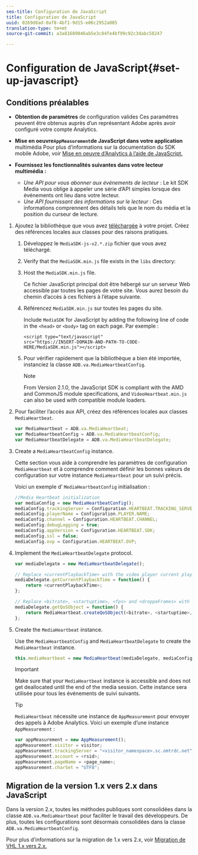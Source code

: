 ```yaml
---
seo-title: Configuration de JavaScript
title: Configuration de JavaScript
uuid: 0269d8ad-0af8-4bf1-9d15-e06c2952a005
translation-type: tm+mt
source-git-commit: a3a81609046ab5e3c84fe4bf99c92c3dabc58247

---
```



# Configuration de JavaScript{#set-up-javascript}

## Conditions préalables

* **Obtention de paramètres** de configuration valides Ces paramètres peuvent être obtenus auprès d’un représentant Adobe après avoir configuré votre compte Analytics.
* **Mise en oeuvre`AppMeasurement`de JavaScript dans votre application** multimédia Pour plus d’informations sur la documentation du SDK mobile Adobe, voir [Mise en oeuvre d’Analytics à l’aide de JavaScript.](https://marketing.adobe.com/resources/help/en_US/sc/implement/js_implementation.html)

* **Fournissez les fonctionnalités suivantes dans votre lecteur multimédia :**

   * *Une API pour vous abonner aux événements de lecteur* : Le kit SDK Media vous oblige à appeler une série d’API simples lorsque des événements ont lieu dans votre lecteur.
   * *Une API fournissant des informations sur le lecteur* : Ces informations comprennent des détails tels que le nom du média et la position du curseur de lecture.

1. Ajoutez la bibliothèque que vous avez [téléchargée](/help/sdk-implement/download-sdks.md#download-2x-sdks) à votre projet. Créez des références locales aux classes pour des raisons pratiques.

   1. Développez le `MediaSDK-js-v2.*.zip` fichier que vous avez téléchargé.
   1. Verify that the `MediaSDK.min.js` file exists in the `libs` directory:

   1. Host the `MediaSDK.min.js` file.

      Ce fichier JavaScript principal doit être hébergé sur un serveur Web accessible par toutes les pages de votre site. Vous aurez besoin du chemin d’accès à ces fichiers à l’étape suivante.

   1. Référencez `MediaSDK.min.js` sur toutes les pages du site.

      Include `MediaSDK` for JavaScript by adding the following line of code in the `<head>` or `<body>` tag on each page. Par exemple :

      ```
      <script type="text/javascript" 
      src="https://INSERT-DOMAIN-AND-PATH-TO-CODE-HERE/MediaSDK.min.js"></script>
      ```

   1. Pour vérifier rapidement que la bibliothèque a bien été importée, instanciez la classe `ADB.va.MediaHeartbeatConfig`.

      >[!NOTE]
      >
      >From Version 2.1.0, the JavaScript SDK is compliant with the AMD and CommonJS module specifications, and `VideoHeartbeat.min.js` can also be used with compatible module loaders.

1. Pour faciliter l’accès aux API, créez des références locales aux classes `MediaHeartbeat`. 

   ```js
   var MediaHeartbeat = ADB.va.MediaHeartbeat; 
   var MediaHeartbeatConfig = ADB.va.MediaHeartbeatConfig; 
   var MediaHeartbeatDelegate = ADB.va.MediaHeartbeatDelegate; 
   ```

1. Create a `MediaHeartbeatConfig` instance.

   Cette section vous aide à comprendre les paramètres de configuration `MediaHeartbeat` et à comprendre comment définir les bonnes valeurs de configuration sur votre instance `MediaHeartbeat` pour un suivi précis.

   Voici un exemple d’ `MediaHeartbeatConfig` initialisation :

   ```js
   //Media Heartbeat initialization 
   var mediaConfig = new MediaHeartbeatConfig(); 
   mediaConfig.trackingServer = Configuration.HEARTBEAT.TRACKING_SERVER; 
   mediaConfig.playerName = Configuration.PLAYER.NAME; 
   mediaConfig.channel = Configuration.HEARTBEAT.CHANNEL; 
   mediaConfig.debugLogging = true; 
   mediaConfig.appVersion = Configuration.HEARTBEAT.SDK; 
   mediaConfig.ssl = false; 
   mediaConfig.ovp = Configuration.HEARTBEAT.OVP; 
   ```

1. Implement the `MediaHeartbeatDelegate` protocol.

   ```js
   var mediaDelegate = new MediaHeartbeatDelegate(); 
   
   // Replace <currentPlaybackTime> with the video player current playback time 
   mediaDelegate.getCurrentPlaybackTime = function() { 
       return <currentPlaybackTime>; 
   }; 
   
   // Replace <bitrate>, <startuptime>, <fps> and <droppeFrames> with the current playback QoS values.  
   mediaDelegate.getQoSObject = function() { 
       return MediaHeartbeat.createQoSObject(<bitrate>, <startuptime>, <fps>, <droppedFrames>); 
   };
   ```

1. Create the `MediaHeartbeat` instance.

   Use the `MediaHeartbeatConfig` and `MediaHeartbeatDelegate` to create the `MediaHeartbeat` instance.

   ```js
   this.mediaHeartbeat = new MediaHeartbeat(mediaDelegate, mediaConfig, appMeasurement);
   ```

   >[!IMPORTANT]
   >
   >Make sure that your `MediaHeartbeat` instance is accessible and does not get deallocated until the end of the media session. Cette instance sera utilisée pour tous les événements de suivi suivants.

   >[!TIP]
   >
   >`MediaHeartbeat` nécessite une instance de `AppMeasurement` pour envoyer des appels à Adobe Analytics. Voici un exemple d’une instance `AppMeasurement` :

   ```js
   var appMeasurement = new AppMeasurement(); 
   appMeasurement.visitor = visitor; 
   appMeasurement.trackingServer = "<visitor_namespace>.sc.omtrdc.net"; 
   appMeasurement.account = <rsid>; 
   appMeasurement.pageName = <page_name>; 
   appMeasurement.charSet = "UTF­8";
   ```

## Migration de la version 1.x vers 2.x dans JavaScript

Dans la version 2.x, toutes les méthodes publiques sont consolidées dans la classe `ADB.va.MediaHeartbeat` pour faciliter le travail des développeurs. De plus, toutes les configurations sont désormais consolidées dans la classe `ADB.va.MediaHeartbeatConfig`. 

Pour plus d’informations sur la migration de 1.x vers 2.x, voir [Migration de VHL 1.x vers 2.x.](/help/sdk-implement/va-1x-to-2x/mig-1x-2x-overview.md)
